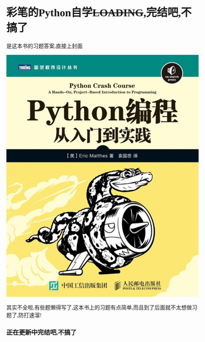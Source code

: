 # <font face="楷体">彩笔的Python自学~~LOADING~~,完结吧,不搞了</font>

<font face="楷体">是这本书的习题答案,直接上封面</font>

![Cover](Cover.png)

<font face="楷体">其实不全啦,有些题懒得写了,这本书上的习题有点简单,而且到了后面就不太想做习题了,防打速溜!</font>

### <font face="楷体">~~正在更新中~~完结吧,不搞了</font>